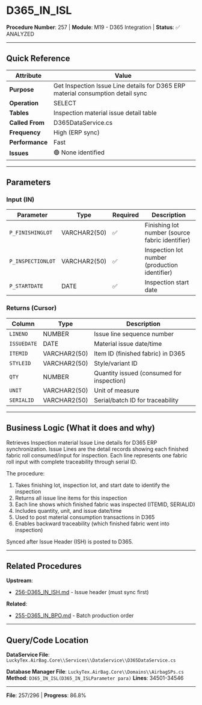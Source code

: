 # D365_IN_ISL

**Procedure Number**: 257 | **Module**: M19 - D365 Integration | **Status**: ✅ ANALYZED

---

## Quick Reference

| Attribute | Value |
|-----------|-------|
| **Purpose** | Get Inspection Issue Line details for D365 ERP material consumption detail sync |
| **Operation** | SELECT |
| **Tables** | Inspection material issue detail table |
| **Called From** | D365DataService.cs |
| **Frequency** | High (ERP sync) |
| **Performance** | Fast |
| **Issues** | 🟢 None identified |

---

## Parameters

### Input (IN)

| Parameter | Type | Required | Description |
|-----------|------|----------|-------------|
| `P_FINISHINGLOT` | VARCHAR2(50) | ✅ | Finishing lot number (source fabric identifier) |
| `P_INSPECTIONLOT` | VARCHAR2(50) | ✅ | Inspection lot number (production identifier) |
| `P_STARTDATE` | DATE | ✅ | Inspection start date |

### Returns (Cursor)

| Column | Type | Description |
|--------|------|-------------|
| `LINENO` | NUMBER | Issue line sequence number |
| `ISSUEDATE` | DATE | Material issue date/time |
| `ITEMID` | VARCHAR2(50) | Item ID (finished fabric) in D365 |
| `STYLEID` | VARCHAR2(50) | Style/variant ID |
| `QTY` | NUMBER | Quantity issued (consumed for inspection) |
| `UNIT` | VARCHAR2(50) | Unit of measure |
| `SERIALID` | VARCHAR2(50) | Serial/batch ID for traceability |

---

## Business Logic (What it does and why)

Retrieves Inspection material Issue Line details for D365 ERP synchronization. Issue Lines are the detail records showing each finished fabric roll consumed/input for inspection. Each line represents one fabric roll input with complete traceability through serial ID.

The procedure:
1. Takes finishing lot, inspection lot, and start date to identify the inspection
2. Returns all issue line items for this inspection
3. Each line shows which finished fabric was inspected (ITEMID, SERIALID)
4. Includes quantity, unit, and issue date/time
5. Used to post material consumption transactions in D365
6. Enables backward traceability (which finished fabric went into inspection)

Synced after Issue Header (ISH) is posted to D365.

---

## Related Procedures

**Upstream**:
- [256-D365_IN_ISH.md](./256-D365_IN_ISH.md) - Issue header (must sync first)

**Related**:
- [255-D365_IN_BPO.md](./255-D365_IN_BPO.md) - Batch production order

---

## Query/Code Location

**DataService File**: `LuckyTex.AirBag.Core\\Services\\DataService\\D365DataService.cs`

**Database Manager File**: `LuckyTex.AirBag.Core\\Domains\\AirbagSPs.cs`
**Method**: `D365_IN_ISL(D365_IN_ISLParameter para)`
**Lines**: 34501-34546

---

**File**: 257/296 | **Progress**: 86.8%
